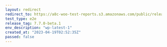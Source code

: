 ```yaml
---
layout: redirect
redirect_to: https://a8c-woo-test-reports.s3.amazonaws.com/public/release/7.7.0-beta.1/wp-latest-1/e2e/index.html
test_type: e2e
release_tag: 7.7.0-beta.1
env_description: "wp-latest-1"
created_at: "2023-04-19T02:52:35Z"
passed: false
---
```

